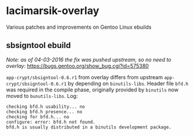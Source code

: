 # lacimarsik-overlay
Various patches and improvements on Gentoo Linux ebuilds

## sbsigntool ebuild
*Note: as of 04-03-2016 the fix was pushed upstream, so no need to overlay:* https://bugs.gentoo.org/show_bug.cgi?id=575380

`app-crypt/sbsigntool-0.6.r1` from overlay differs from upstream `app-crypt/sbsigntool-0.6.r1` by depending on `binutils-libs`. Header file `bfd.h` was required in the compile phase, originally provided by `binutils` now moved to `bunutils-libs`. Log:

```
checking bfd.h usability... no
checking bfd.h presence... no
checking for bfd.h... no
configure: error: bfd.h not found.
bfd.h is usually distributed in a binutils development package.

```

